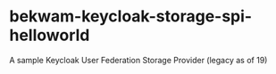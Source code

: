 # bekwam-keycloak-storage-spi-helloworld
A sample Keycloak User Federation Storage Provider (legacy as of 19)
